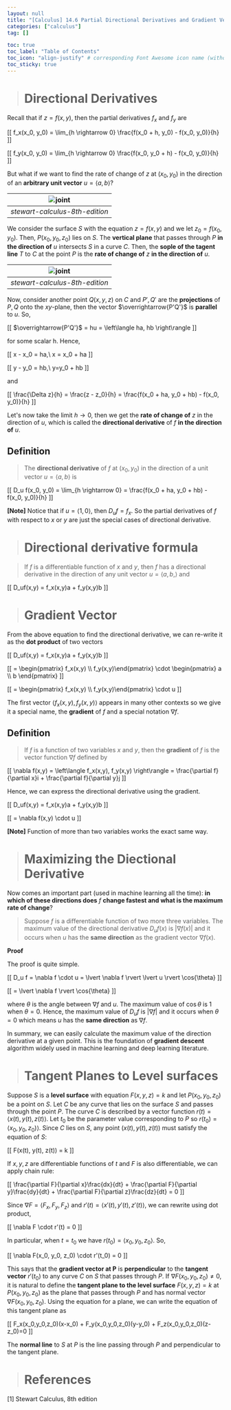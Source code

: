 ```yaml
---
layout: null
title: "[Calculus] 14.6 Partial Directional Derivatives and Gradient Vector"
categories: ["calculus"]
tag: []

toc: true
toc_label: "Table of Contents"
toc_icon: "align-justify" # corresponding Font Awesome icon name (without fa prefix)
toc_sticky: true
---
```


> # Directional Derivatives

Recall that if $z = f(x,y)$, then the partial derivatives $f_x$ and $f_y$ are

\[[ f_x(x_0, y_0) = \lim_{h \rightarrow 0} \frac{f(x_0 + h, y_0) - f(x_0, y_0)}{h} \]]

\[[ f_y(x_0, y_0) = \lim_{h \rightarrow 0} \frac{f(x_0, y_0 + h) - f(x_0, y_0)}{h} \]]

But what if we want to find the rate of change of $z$ at $(x_0, y_0)$ in the direction of an **arbitrary unit vector** $u = \left\langle a, b \right\rangle$?

| ![joint](../../../assets/images/MATH/calculus/ch14_8.png) |
| :-------------------------------------------------------: |
|              _stewart-calculus-8th-edition_               |

We consider the surface $S$ with the equation $z = f(x,y)$ and we let $z_0 = f(x_0, y_0)$. Then, $P(x_0, y_0, z_0)$ lies on $S$. The **vertical plane** that passes through $P$ **in the direction of** $u$ intersects $S$ in a curve $C$. Then, the **sople of the tagent line** $T$ to $C$ at the point $P$ is the **rate of change of** $z$ **in the direction of** $u$.

| ![joint](../../../assets/images/MATH/calculus/ch14_9.png) |
| :-------------------------------------------------------: |
|              _stewart-calculus-8th-edition_               |

Now, consider another point $Q(x,y,z)$ on $C$ and $P', Q'$ are the **projections** of $P, Q$ onto the $xy$-plane, then the vector $\overrightarrow{P'Q'}$ is **parallel** to $u$. So,

\[[ $\overrightarrow{P'Q'}$ = hu = \left\langle ha, hb \right\rangle \]]

for some scalar h. Hence,

\[[ x - x_0 = ha,\ x = x_0 + ha \]]

\[[ y - y_0 = hb,\ y=y_0 + hb \]]

and

\[[ \frac{\Delta z}{h} = \frac{z - z_0}{h} = \frac{f(x_0 + ha, y_0 + hb) - f(x_0, y_0)}{h} \]]

Let's now take the limit $h \rightarrow 0$, then we get the **rate of change of** $z$ in the direction of $u$, which is called the **directional derivative** of $f$ **in the direction of** $u$.

## Definition

> The **directional derivative** of $f$ at $(x_0, y_0)$ in the direction of a unit vector $u = \left\langle a, b \right\rangle$ is

\[[ D_u f(x_0, y_0) = \lim_{h \rightarrow 0} = \frac{f(x_0 + ha, y_0 + hb) - f(x_0, y_0)}{h} \]]

**[Note]** Notice that if $u = \left\langle 1, 0 \right\rangle$, then $D_uf = f_x$. So the partial derivatives of $f$ with respect to $x$ or $y$ are just the special cases of directional derivative.

> # Directional derivative formula

> If $f$ is a differentiable function of $x$ and $y$, then $f$ has a directional derivative in the direction of any unit vector $u = \left\langle a, b, \right\rangle$ and

\[[ D_uf(x,y) = f_x(x,y)a + f_y(x,y)b \]]

> # Gradient Vector

From the above equation to find the directional derivative, we can re-write it as the **dot product** of two vectors

\[[ D_uf(x,y) = f_x(x,y)a + f_y(x,y)b \]]

\[[ = \begin{pmatrix} f_x(x,y) \\\ f_y(x,y)\end{pmatrix} \cdot \begin{pmatrix} a \\\ b \end{pmatrix} \]]

\[[ = \begin{pmatrix} f_x(x,y) \\\ f_y(x,y)\end{pmatrix} \cdot u \]]

The first vector $\left\langle f_x(x,y), f_y(x,y) \right\rangle$ appears in many other contexts so we give it a special name, the **gradient** of $f$ and a special notation $\nabla f$.

## Definition

> If $f$ is a function of two variables $x$ and $y$, then the **gradient** of $f$ is the vector function $\nabla f$ defined by

\[[ \nabla f(x,y) = \left\langle f_x(x,y), f_y(x,y) \right\rangle = \frac{\partial f}{\partial x}i + \frac{\partial f}{\partial y}j \]]

Hence, we can express the directional derivative using the gradient.

\[[ D_uf(x,y) = f_x(x,y)a + f_y(x,y)b \]]

\[[ = \nabla f(x,y) \cdot u \]]

**[Note]** Function of more than two variables works the exact same way.

> # Maximizing the Diectional Derivative

Now comes an important part (used in machine learning all the time): **in which of these directions does** $f$ **change fastest and what is the maximum rate of change**?

> Suppose $f$ is a differentiable function of two more three variables. The maximum value of the directional derivative $D_uf(x)$ is $\lvert \nabla f(x) \rvert$ and it occurs when $u$ has the **same direction** as the gradient vector $\nabla f(x)$.

**Proof**

The proof is quite simple.

\[[ D_u f = \nabla f \cdot u = \lvert \nabla f \rvert \lvert u \rvert \cos{\theta} \]]

\[[ = \lvert \nabla f \rvert \cos{\theta} \]]

where $\theta$ is the angle between $\nabla f$ and $u$. The maximum value of $\cos{\theta}$ is 1 when $\theta = 0$. Hence, the maximum value of $D_u f$ is $\lvert \nabla f \lvert$ and it occurs when $\theta = 0$ which means $u$ has the **same direction** as $\nabla f$.

In summary, we can easily calculate the maximum value of the direction derivative at a given point. This is the foundation of **gradient descent** algorithm widely used in machine learning and deep learning literature.

> # Tangent Planes to Level surfaces

Suppose $S$ is a **level surface** with equation $F(x,y,z) = k$ and let $P(x_0, y_0, z_0)$ be a point on $S$. Let $C$ be any curve that lies on the surface $S$ and passes through the point $P$. The curve $C$ is described by a vector function $r(t) = \left\langle x(t), y(t), z(t) \right\rangle$. Let $t_0$ be the parameter value corresponding to $P$ so $r(t_0) = \left\langle x_0, y_0, z_0) \right\rangle$. Since $C$ lies on $S$, any point $(x(t), y(t), z(t))$ must satisfy the equation of $S$:

\[[ F(x(t), y(t), z(t)) = k \]]

If $x,y,z$ are differentiable functions of $t$ and $F$ is also differentiable, we can apply chain rule:

\[[ \frac{\partial F}{\partial x}\frac{dx}{dt} + \frac{\partial F}{\partial y}\frac{dy}{dt} + \frac{\partial F}{\partial z}\frac{dz}{dt} = 0 \]]

Since $\nabla F = \left\langle F_x, F_y, F_z \right\rangle$ and $r'(t) = \left\langle x'(t), y'(t), z'(t) \right\rangle$, we can rewrite using dot product,

\[[ \nabla F \cdot r'(t) = 0 \]]

In particular, when $t=t_0$ we have $r(t_0) = \left\langle x_0, y_0, z_0 \right\rangle$. So,

\[[ \nabla F(x_0, y_0, z_0) \cdot r'(t_0) = 0 \]]

This says that the **gradient vector at P** is **perpendicular** to the **tangent vector** $r'(t_0)$ to any curve $C$ on $S$ that passes through $P$. If $\nabla F(x_0, y_0, z_0) \neq 0$, it is natural to define the **tangent plane to the level surface** $F(x,y,z)=k$ at $P(x_0,y_0,z_0)$ as the plane that passes through $P$ and has normal vector $\nabla F(x_0, y_0, z_0)$. Using the equation for a plane, we can write the equation of this tangent plane as

\[[ F_x(x_0,y_0,z_0)(x-x_0) + F_y(x_0,y_0,z_0)(y-y_0) + F_z(x_0,y_0,z_0)(z-z_0)=0 \]]

The **normal line** to $S$ at $P$ is the line passing through $P$ and perpendicular to the tangent plane.

> # References

[1] Stewart Calculus, 8th edition

